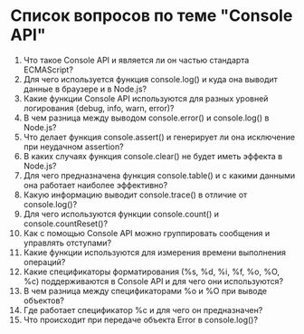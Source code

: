 # Список вопросов по теме "Console API"

1.  Что такое Console API и является ли он частью стандарта ECMAScript?
2.  Для чего используется функция console.log() и куда она выводит данные в браузере и в Node.js?
3.  Какие функции Console API используются для разных уровней логирования (debug, info, warn, error)?
4.  В чем разница между выводом console.error() и console.log() в Node.js?
5.  Что делает функция console.assert() и генерирует ли она исключение при неудачном assertion?
6.  В каких случаях функция console.clear() не будет иметь эффекта в Node.js?
7.  Для чего предназначена функция console.table() и с какими данными она работает наиболее эффективно?
8.  Какую информацию выводит console.trace() в отличие от console.log()?
9.  Для чего используются функции console.count() и console.countReset()?
10. Как с помощью Console API можно группировать сообщения и управлять отступами?
11. Какие функции используются для измерения времени выполнения операций?
12. Какие спецификаторы форматирования (%s, %d, %i, %f, %o, %O, %c) поддерживаются в Console API и для чего они используются?
13. В чем разница между спецификаторами %o и %O при выводе объектов?
14. Где работает спецификатор %c и для чего он предназначен?
15. Что происходит при передаче объекта Error в console.log()?
